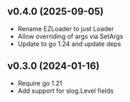 v0.4.0 (2025-09-05)
-------------------------
 * Rename EZLoader to just Loader
 * Allow overriding of args via SetArgs
 * Update to go 1.24 and update deps

v0.3.0 (2024-01-16)
-------------------------
 * Require go 1.21
 * Add support for slog.Level fields

